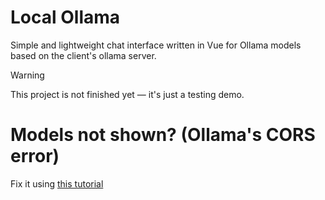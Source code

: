 # Local Ollama
Simple and lightweight chat interface written in Vue for Ollama models based on the client's ollama server.

> [!WARNING]
> This project is not finished yet — it's just a testing demo.

# Models not shown? (Ollama's CORS error)
Fix it using [this tutorial](https://objectgraph.com/blog/ollama-cors/)

